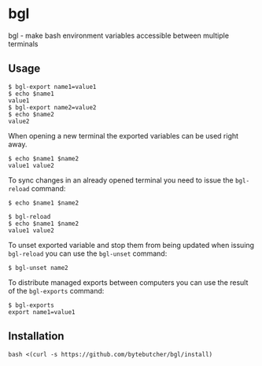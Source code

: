# bgl

bgl - make bash environment variables accessible between multiple terminals

## Usage

```
$ bgl-export name1=value1
$ echo $name1
value1
$ bgl-export name2=value2
$ echo $name2
value2
```

When opening a new terminal the exported variables can be used right away. 
```
$ echo $name1 $name2
value1 value2
```

To sync changes in an already opened terminal you need to issue the ```bgl-reload``` command:
```
$ echo $name1 $name2

$ bgl-reload
$ echo $name1 $name2
value1 value2
```

To unset exported variable and stop them from being updated when issuing ```bgl-reload``` you can use the ```bgl-unset``` command:
```
$ bgl-unset name2
```

To distribute managed exports between computers you can use the result of the ```bgl-exports``` command:
```
$ bgl-exports
export name1=value1
```

## Installation
```
bash <(curl -s https://github.com/bytebutcher/bgl/install)
```

